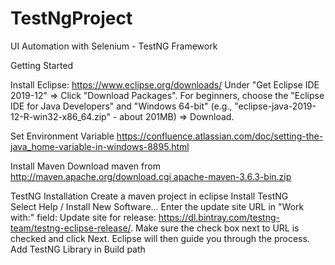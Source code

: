 # TestNgProject
UI Automation with Selenium - TestNG Framework

Getting Started

Install Eclipse:
https://www.eclipse.org/downloads/
Under "Get Eclipse IDE 2019-12" ⇒ Click "Download Packages". For beginners, choose the "Eclipse IDE for Java Developers" and "Windows 64-bit" (e.g., "eclipse-java-2019-12-R-win32-x86_64.zip" - about 201MB) ⇒ Download.

Set Environment Variable
https://confluence.atlassian.com/doc/setting-the-java_home-variable-in-windows-8895.html

Install Maven
Download maven from http://maven.apache.org/download.cgi apache-maven-3.6.3-bin.zip

TestNG Installation
  Create a maven project in eclipse
  Install TestNG
  Select Help / Install New Software...
  Enter the update site URL in "Work with:" field:
  Update site for release: https://dl.bintray.com/testng-team/testng-eclipse-release/.
  Make sure the check box next to URL is checked and click Next.
  Eclipse will then guide you through the process.
  Add TestNG Library in Build path

